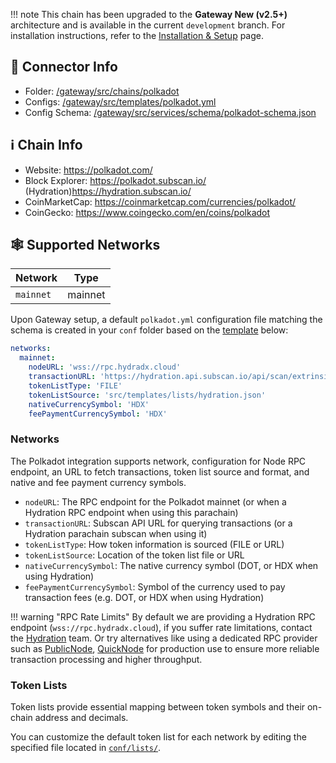 !!! note
This chain has been upgraded to the **Gateway New (v2.5+)** architecture and is available in the current `development` branch. For installation instructions, refer to the [Installation & Setup](../installation.md) page.

## 📁 Connector Info

* Folder: [/gateway/src/chains/polkadot](https://github.com/hummingbot/gateway/tree/development/chains/polkadot)
* Configs: [/gateway/src/templates/polkadot.yml](https://github.com/hummingbot/gateway/tree/src/templates/polkadot.yml)
* Config Schema: [/gateway/src/services/schema/polkadot-schema.json](https://github.com/hummingbot/gateway/blob/development/src/services/schema/polkadot-schema.json)

## ℹ️ Chain Info

* Website: <https://polkadot.com/>
* Block Explorer: <https://polkadot.subscan.io/> (Hydration)<https://hydration.subscan.io/>
* CoinMarketCap: <https://coinmarketcap.com/currencies/polkadot/>
* CoinGecko: <https://www.coingecko.com/en/coins/polkadot>

## 🕸️ Supported Networks

| Network | Type |
|---------|---------|
| `mainnet` | mainnet |

Upon Gateway setup, a default `polkadot.yml` configuration file matching the schema is created in your `conf` folder based on the [template](https://github.com/hummingbot/gateway/tree/development/src/templates/polkadot.yml) below:

```yaml
networks:
  mainnet:
    nodeURL: 'wss://rpc.hydradx.cloud'
    transactionURL: 'https://hydration.api.subscan.io/api/scan/extrinsic'
    tokenListType: 'FILE'
    tokenListSource: 'src/templates/lists/hydration.json'
    nativeCurrencySymbol: 'HDX'
    feePaymentCurrencySymbol: 'HDX'
```

### Networks

The Polkadot integration supports network, configuration for Node RPC endpoint, an URL to fetch transactions, 
token list source and format, and native and fee payment currency symbols.

- `nodeURL`: The RPC endpoint for the Polkadot mainnet (or when a Hydration RPC endpoint when using this parachain)
- `transactionURL`: Subscan API URL for querying transactions (or a Hydration parachain subscan when using it)
- `tokenListType`: How token information is sourced (FILE or URL)
- `tokenListSource`: Location of the token list file or URL
- `nativeCurrencySymbol`: The native currency symbol (DOT, or HDX when using Hydration)
- `feePaymentCurrencySymbol`: Symbol of the currency used to pay transaction fees (e.g. DOT, or HDX when using Hydration)


!!! warning "RPC Rate Limits"
By default we are providing a Hydration RPC endpoint (`wss://rpc.hydradx.cloud`), if you suffer rate limitations, contact the [Hydration](https://hydration.net/) team.
Or try alternatives like using a dedicated RPC provider such as [PublicNode](https://polkadot-rpc.publicnode.com/), [QuickNode](https://www.quicknode.com/chains/dot) for production use to ensure more reliable transaction processing and higher throughput. 

### Token Lists

Token lists provide essential mapping between token symbols and their on-chain address and decimals.

You can customize the default token list for each network by editing the specified file located in [`conf/lists/`](https://github.com/hummingbot/gateway/tree/development/src/templates/lists).
